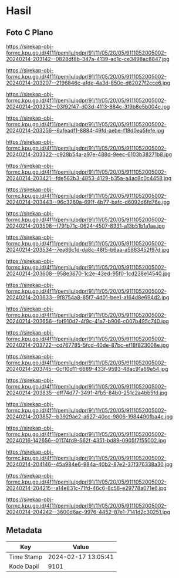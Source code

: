 # Hasil

## Foto C Plano

https://sirekap-obj-formc.kpu.go.id/4f11/pemilu/pdpr/91/11/05/20/05/9111052005002-20240214-203142--0828df8b-347a-4139-ad1c-ce3498ac8847.jpg

https://sirekap-obj-formc.kpu.go.id/4f11/pemilu/pdpr/91/11/05/20/05/9111052005002-20240214-203207--2196846c-afde-4a3d-850c-d62027f2cce6.jpg

https://sirekap-obj-formc.kpu.go.id/4f11/pemilu/pdpr/91/11/05/20/05/9111052005002-20240214-203232--03f92f47-d03d-4113-884c-3f9b8e5b004c.jpg

https://sirekap-obj-formc.kpu.go.id/4f11/pemilu/pdpr/91/11/05/20/05/9111052005002-20240214-203256--6afeadf1-8884-49fd-aebe-f18d0ea5fefe.jpg

https://sirekap-obj-formc.kpu.go.id/4f11/pemilu/pdpr/91/11/05/20/05/9111052005002-20240214-203322--c928b54a-a97e-488d-9eec-6103b38271b8.jpg

https://sirekap-obj-formc.kpu.go.id/4f11/pemilu/pdpr/91/11/05/20/05/9111052005002-20240214-203421--fde562b3-4853-4129-b35a-a4ac8c0c4458.jpg

https://sirekap-obj-formc.kpu.go.id/4f11/pemilu/pdpr/91/11/05/20/05/9111052005002-20240214-203443--96c3269a-691f-4b77-bafc-d6092d6fd76e.jpg

https://sirekap-obj-formc.kpu.go.id/4f11/pemilu/pdpr/91/11/05/20/05/9111052005002-20240214-203508--f791b71c-0624-4507-8331-a13b51b1a1aa.jpg

https://sirekap-obj-formc.kpu.go.id/4f11/pemilu/pdpr/91/11/05/20/05/9111052005002-20240214-203534--7ea86c1d-da8c-48f5-b6aa-a5883452f97d.jpg

https://sirekap-obj-formc.kpu.go.id/4f11/pemilu/pdpr/91/11/05/20/05/9111052005002-20240214-203608--958e3670-1c2e-43ed-95f0-1cd238e14540.jpg

https://sirekap-obj-formc.kpu.go.id/4f11/pemilu/pdpr/91/11/05/20/05/9111052005002-20240214-203633--9f8754a8-85f7-4d01-bee1-a164d8e694d2.jpg

https://sirekap-obj-formc.kpu.go.id/4f11/pemilu/pdpr/91/11/05/20/05/9111052005002-20240214-203656--fbf910d2-4f9c-41a7-b906-c007b495c740.jpg

https://sirekap-obj-formc.kpu.go.id/4f11/pemilu/pdpr/91/11/05/20/05/9111052005002-20240214-203722--cd767785-5fcd-40de-87bc-ef18f823008e.jpg

https://sirekap-obj-formc.kpu.go.id/4f11/pemilu/pdpr/91/11/05/20/05/9111052005002-20240214-203745--0cf10d11-6689-433f-9593-48ac91a69e54.jpg

https://sirekap-obj-formc.kpu.go.id/4f11/pemilu/pdpr/91/11/05/20/05/9111052005002-20240214-203835--dff74d77-3491-4fb5-84b0-251c2a4bb5fd.jpg

https://sirekap-obj-formc.kpu.go.id/4f11/pemilu/pdpr/91/11/05/20/05/9111052005002-20240214-203857--b3929ae2-a627-40cc-9806-1984490fba4c.jpg

https://sirekap-obj-formc.kpu.go.id/4f11/pemilu/pdpr/91/11/05/20/05/9111052005002-20240216-142656--01174fd9-562f-4351-bd89-0905f7f55002.jpg

https://sirekap-obj-formc.kpu.go.id/4f11/pemilu/pdpr/91/11/05/20/05/9111052005002-20240214-204146--45a984e6-984a-40b2-87e2-37f376338a30.jpg

https://sirekap-obj-formc.kpu.go.id/4f11/pemilu/pdpr/91/11/05/20/05/9111052005002-20240214-204215--a14e831c-71fd-46c6-8c58-e29778a071e6.jpg

https://sirekap-obj-formc.kpu.go.id/4f11/pemilu/pdpr/91/11/05/20/05/9111052005002-20240214-204242--3600d6ac-9976-4452-87e1-7141d2c30251.jpg


## Metadata

| Key        | Value               |
| ---------- | ------------------- |
| Time Stamp | 2024-02-17 13:05:41 |
| Kode Dapil | 9101                |



